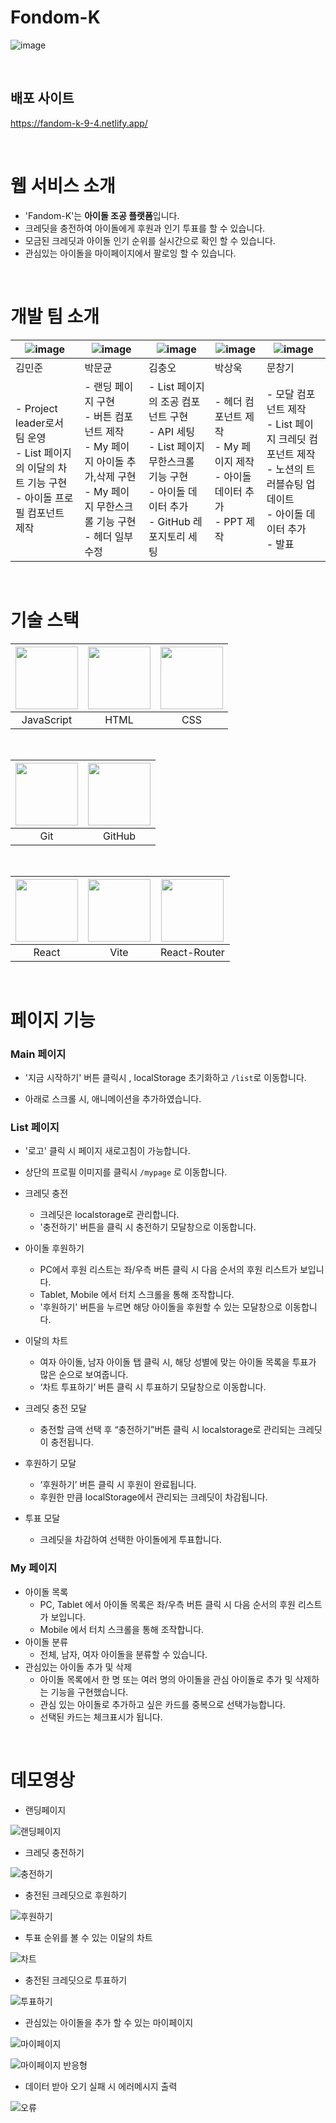 # Fondom-K

![image](https://github.com/user-attachments/assets/f5fa4999-693e-437e-baf1-50458ee29155)

<br/>

## 배포 사이트

https://fandom-k-9-4.netlify.app/

<br/>

# 웹 서비스 소개

-   'Fandom-K'는 **아이돌 조공 플랫폼**입니다.
-   크레딧을 충전하여 아이돌에게 후원과 인기 투표를 할 수 있습니다.
-   모금된 크레딧과 아이돌 인기 순위를 실시간으로 확인 할 수 있습니다.
-   관심있는 아이돌을 마이페이지에서 팔로잉 할 수 있습니다.

<br/>

# 개발 팀 소개

| ![image](https://github.com/user-attachments/assets/4241e134-685a-46a4-879a-d45061f775ad)                | ![image](https://github.com/user-attachments/assets/520afd17-12e7-488f-a0cc-766a77f8e1e9)                                                   | ![image](https://github.com/user-attachments/assets/b34a97fa-0a95-4e53-86bb-d44b965857dc)                                                      | ![image](https://github.com/user-attachments/assets/47322861-d05f-4f36-b25f-b4b06205ea18) | ![image](https://github.com/user-attachments/assets/9a601237-1ce2-4cb2-b19d-f5fd498cac50)                                         |
| -------------------------------------------------------------------------------------------------------- | ------------------------------------------------------------------------------------------------------------------------------------------- | ---------------------------------------------------------------------------------------------------------------------------------------------- | ----------------------------------------------------------------------------------------- | --------------------------------------------------------------------------------------------------------------------------------- |
| 김민준                                                                                                   | 박문균                                                                                                                                      | 김충오                                                                                                                                         | 박상욱                                                                                    | 문창기                                                                                                                            |
| - Project leader로서 팀 운영<br/>- List 페이지의 이달의 차트 기능 구현<br/>- 아이돌 프로필 컴포넌트 제작 | - 랜딩 페이지 구현<br/>- 버튼 컴포넌트 제작<br/>- My 페이지 아이돌 추가,삭제 구현<br/>- My 페이지 무한스크롤 기능 구현<br/>- 헤더 일부 수정 | - List 페이지의 조공 컴포넌트 구현<br/>- API 세팅<br/>- List 페이지 무한스크롤 기능 구현<br/>- 아이돌 데이터 추가<br/>- GitHub 레포지토리 세팅 | - 헤더 컴포넌트 제작<br/>- My 페이지 제작<br/>- 아이돌 데이터 추가<br/>- PPT 제작         | - 모달 컴포넌트 제작<br/>- List 페이지 크레딧 컴포넌트 제작<br/>- 노션의 트러블슈팅 업데이트 <br/>- 아이돌 데이터 추가<br/>- 발표 |

<br/>

# 기술 스택

| <img src="https://github.com/user-attachments/assets/215587a1-fb56-4dfd-87c4-5bb85517017a" width='100'/> | <img src="https://github.com/user-attachments/assets/ddf2f58e-6d06-4de1-8cda-d7d0660054f4" width='100'/> | <img src="https://github.com/user-attachments/assets/68263649-2ef8-46ae-82b5-51c9f617b7e6" width="100" /> |
| :------------------------------------------------------------------------------------------------------: | :------------------------------------------------------------------------------------------------------: | :-------------------------------------------------------------------------------------------------------: |
|                                                JavaScript                                                |                                                   HTML                                                   |                                                    CSS                                                    |

<br/>

| <img src="https://github.com/user-attachments/assets/bbc20c4a-359b-4b5b-b416-e9caa4ecfff2" width="100" /> | <img src="https://github.com/user-attachments/assets/140d878b-63b4-4236-8a1a-8a9b22423ce9" width='100'/> |
| :-------------------------------------------------------------------------------------------------------: | :------------------------------------------------------------------------------------------------------: |
|                                                    Git                                                    |                                                  GitHub                                                  |

<br/>

| <img src="https://github.com/user-attachments/assets/4c914f4d-fa28-4789-beb0-25a383f0c5c0" width="100" /> | <img src="https://github.com/user-attachments/assets/51bf9b58-75c7-41f4-8f17-554ae03ef51d" width='100'/> | <img src="https://github.com/user-attachments/assets/6dde6a31-33dd-4817-b2ff-5d7a83adc132" width='100'/> |
| :-------------------------------------------------------------------------------------------------------: | :------------------------------------------------------------------------------------------------------: | :------------------------------------------------------------------------------------------------------: |
|                                                   React                                                   |                                                   Vite                                                   |                                               React-Router                                               |

<br/>

# 페이지 기능

### Main 페이지

-   '지금 시작하기' 버튼 클릭시 , localStorage 초기화하고 `/list`로 이동합니다.

-   아래로 스크롤 시, 애니메이션을 추가하였습니다.

### List 페이지

-   '로고' 클릭 시 페이지 새로고침이 가능합니다.
-   상단의 프로필 이미지를 클릭시 `/mypage` 로 이동합니다.
-   크레딧 충전
    -   크레딧은 localstorage로 관리합니다.
    -   '충전하기' 버튼을 클릭 시 충전하기 모달창으로 이동합니다.
-   아이돌 후원하기
    -   PC에서 후원 리스트는 좌/우측 버튼 클릭 시 다음 순서의 후원 리스트가 보입니다.
    -   Tablet, Mobile 에서 터치 스크롤을 통해 조작합니다.
    -   '후원하기' 버튼을 누르면 해당 아이돌을 후원할 수 있는 모달창으로 이동합니다.
-   이달의 차트

    -   여자 아이돌, 남자 아이돌 탭 클릭 시, 해당 성별에 맞는 아이돌 목록을 투표가 많은 순으로 보여줍니다.
    -   ‘차트 투표하기’ 버튼 클릭 시 투표하기 모달창으로 이동합니다.

-   크레딧 충전 모달
    -   충전할 금액 선택 후 “충전하기”버튼 클릭 시 localstorage로 관리되는 크레딧이 충전됩니다.
-   후원하기 모달
    -   ‘후원하기’ 버튼 클릭 시 후원이 완료됩니다.
    -   후원한 만큼 localStorage에서 관리되는 크레딧이 차감됩니다.
-   투표 모달
    -   크레딧을 차감하여 선택한 아이돌에게 투표합니다.

### My 페이지

-   아이돌 목록
    -   PC, Tablet 에서 아이돌 목록은 좌/우측 버튼 클릭 시 다음 순서의 후원 리스트가 보입니다.
    -   Mobile 에서 터치 스크롤을 통해 조작합니다.
-   아이돌 분류
    -   전체, 남자, 여자 아이돌을 분류할 수 있습니다.
-   관심있는 아이돌 추가 및 삭제
    -   아이돌 목록에서 한 명 또는 여러 명의 아이돌을 관심 아이돌로 추가 및 삭제하는 기능을 구현했습니다.
    -   관심 있는 아이돌로 추가하고 싶은 카드를 중복으로 선택가능합니다.
    -   선택된 카드는 체크표시가 됩니다.

<br/>

# 데모영상

-   랜딩페이지

![랜딩페이지](https://github.com/user-attachments/assets/8846da6a-ea36-4b09-bf28-209165f41c6d)

-   크레딧 충전하기

![충전하기](https://github.com/user-attachments/assets/06f46290-5309-42ea-9ed3-c2460291bdb2)

-   충전된 크레딧으로 후원하기

![후원하기](https://github.com/user-attachments/assets/6cf4cda3-214a-46c7-a053-bb5f437e754b)

-   투표 순위를 볼 수 있는 이달의 차트

![차트](https://github.com/user-attachments/assets/4d57f714-d87d-4e04-817a-75c5d9804587)

-   충전된 크레딧으로 투표하기

![투표하기](https://github.com/user-attachments/assets/72d1e1ba-47e7-4d93-8dff-a584dd9c6c8a)

-   관심있는 아이돌을 추가 할 수 있는 마이페이지

![마이페이지](https://github.com/user-attachments/assets/07727ce9-bcf6-4246-9acf-2be1a50425f0)

![마이페이지 반응형](https://github.com/user-attachments/assets/d8d47cf5-2f18-4947-8848-4b707acdd85b)

-   데이터 받아 오기 실패 시 에러메시지 출력

![오류](https://github.com/user-attachments/assets/c5b79c83-ea75-4b82-82eb-4012d65af6ca)

<br/>
